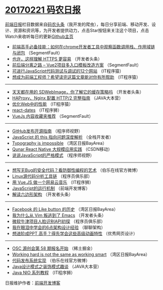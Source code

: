 # [20170221 码农日报](http://hao.caibaojian.com/date/2017/02/21)

[前端日报](http://caibaojian.com/c/news)栏目数据来自[码农头条](http://hao.caibaojian.com/)（我开发的爬虫），每日分享前端、移动开发、设计、资源和资讯等，为开发者提供动力，点击Star按钮来关注这个项目，点击Watch来收听每日的更新[Github主页](https://github.com/kujian/frontendDaily)
* [前端高手必备技能：如何在chrome开发者工具中观察函数调用栈、作用域链与闭包](http://hao.caibaojian.com/27086.html) （SegmentFault）
* [也许，这样理解 HTTPS 更容易](http://hao.caibaojian.com/27060.html) （开发者头条）
* [前后端分离之路 &#8211; Vue2项目多入口模板改造方案](http://hao.caibaojian.com/27082.html) （SegmentFault）
* [可进行JavaScript代码测试与调试的12个网站](http://hao.caibaojian.com/27070.html) （IT程序猿）
* [想成为前端工程师？希望读完这篇文章能对你有所帮助](http://hao.caibaojian.com/27071.html) （IT程序猿）

***
* [天天都在用的 SDWebImage，你了解它的缓存策略吗](http://hao.caibaojian.com/27058.html) （开发者头条）
* [HAProxy、Nginx 配置 HTTP/2 完整指南](http://hao.caibaojian.com/27051.html) （JAVA大本营）
* [优化Web中的性能](http://hao.caibaojian.com/27074.html) （IT程序猿）
* [react-dates](http://hao.caibaojian.com/27094.html) （IT程序狮）
* [VueJs 内容收藏夹推荐](http://hao.caibaojian.com/27083.html) （SegmentFault）

***
* [GitHub发布开源指南](http://hao.caibaojian.com/27088.html) （程序师视野）
* [JavaScript 的 this 指向问题深度解析](http://hao.caibaojian.com/27028.html) （全栈开发者）
* [Typography is impossible](http://hao.caibaojian.com/27031.html) （湾区日报BayArea）
* [Qunar React Native 大规模应用实践](http://hao.caibaojian.com/27043.html) （CSDN移动）
* [说说JavaScript的严格模式](http://hao.caibaojian.com/27090.html) （程序师视野）

***
* [想写无Bug的安全代码？看防御性编程的艺术](http://hao.caibaojian.com/27106.html) （伯乐在线官方微博）
* [Linux源代码分析工具链](http://hao.caibaojian.com/27055.html) （程序员俱乐部）
* [用 Vue.JS 做一个网易云音乐](http://hao.caibaojian.com/27097.html) （IT程序狮）
* [JavaScript的运行机制](http://hao.caibaojian.com/27099.html) （前端开发博客）
* [解读六边形架构](http://hao.caibaojian.com/27063.html) （开发者头条）

***
* [Facebook 的 Like button 的历史](http://hao.caibaojian.com/27034.html) （湾区日报BayArea）
* [我为什么从 Vim 叛逃到了 Emacs](http://hao.caibaojian.com/27064.html) （开发者头条）
* [微软牛津项目人脸识别API初探](http://hao.caibaojian.com/27054.html) （程序员俱乐部）
* [我在眼泪中学会的6点架构设计经验](http://hao.caibaojian.com/27042.html) （聊聊架构）
* [想进阶成PPT 高手？得先学会这些高级动画特性](http://hao.caibaojian.com/27102.html) （优秀网页设计）

***
* [OSC 源创会第 58 期报名开始](http://hao.caibaojian.com/27105.html) （稀土掘金）
* [Working hard is not the same as working smart](http://hao.caibaojian.com/27033.html) （湾区日报BayArea）
* [代码发布系统实现](http://hao.caibaojian.com/27107.html) （伯乐在线官方微博）
* [Java设计模式之装饰模式趣谈](http://hao.caibaojian.com/27053.html) （JAVA大本营）
* [Java NIO 系列教程](http://hao.caibaojian.com/27095.html) （IT程序狮）

日报维护作者：[前端开发博客](http://caibaojian.com/) 
